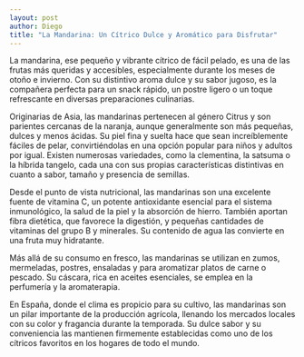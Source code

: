 ```yaml
---
layout: post
author: Diego
title: "La Mandarina: Un Cítrico Dulce y Aromático para Disfrutar"
---
```

La mandarina, ese pequeño y vibrante cítrico de fácil pelado, es una de las frutas más queridas y accesibles, especialmente durante los meses de otoño e invierno. Con su distintivo aroma dulce y su sabor jugoso, es la compañera perfecta para un snack rápido, un postre ligero o un toque refrescante en diversas preparaciones culinarias.

Originarias de Asia, las mandarinas pertenecen al género Citrus y son parientes cercanas de la naranja, aunque generalmente son más pequeñas, dulces y menos ácidas. Su piel fina y suelta hace que sean increíblemente fáciles de pelar, convirtiéndolas en una opción popular para niños y adultos por igual. Existen numerosas variedades, como la clementina, la satsuma o la híbrida tangelo, cada una con sus propias características distintivas en cuanto a sabor, tamaño y presencia de semillas.

Desde el punto de vista nutricional, las mandarinas son una excelente fuente de vitamina C, un potente antioxidante esencial para el sistema inmunológico, la salud de la piel y la absorción de hierro. También aportan fibra dietética, que favorece la digestión, y pequeñas cantidades de vitaminas del grupo B y minerales. Su contenido de agua las convierte en una fruta muy hidratante.

Más allá de su consumo en fresco, las mandarinas se utilizan en zumos, mermeladas, postres, ensaladas y para aromatizar platos de carne o pescado. Su cáscara, rica en aceites esenciales, se emplea en la perfumería y la aromaterapia.

En España, donde el clima es propicio para su cultivo, las mandarinas son un pilar importante de la producción agrícola, llenando los mercados locales con su color y fragancia durante la temporada. Su dulce sabor y su conveniencia las mantienen firmemente establecidas como uno de los cítricos favoritos en los hogares de todo el mundo.